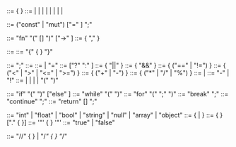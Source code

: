 
<program>        ::= { <statement> }
<statement>      ::= <var-declaration> | <function-declaration> | <expression-statement> | <if-statement> | <while-statement> | <for-statement> | <break-statement> | <continue-statement> | <return-statement>

<var-declaration> ::= ("const" | "mut") <type> <identifier> ["=" <expression>] ";"

<function-declaration>  ::=  "fn" <identifier> "(" [<param-list>] ")" ["->" <type>] <block>
<param-list>            ::=  <param> { "," <param> }
<param>                 ::=  <type> <identifier>
<block>                 ::=  "{" { <statement> } "}"


<expression-statement>    ::=  <expression> ";"
<expression>              ::=  <assignment-expression>
<assignment-expression>   ::=  <conditional-expression> | <identifier> "=" <assignment-expression>
<conditional-expression>  ::=  <logical-or-expression> ["?" <expression> ":" <conditional-expression>]
<logical-or-expression>   ::=  <logical-and-expression> { "||" <logical-and-expression> }
<logical-and-expression>  ::=  <equality-expression> { "&&" <equality-expression> }
<equality-expression>     ::=  <relational-expression> { ("==" | "!=") <relational-expression> }
<relational-expression>   ::=  <additive-expression> { ("<" | ">" | "<=" | ">=") <additive-expression> }
<additive-expression>     ::=  <term> { ("+" | "-") <term> }
<term>                    ::=  <factor> { ("*" | "/" | "%") <factor> }
<factor>                  ::=  <unary-operator> <factor> | <primary>
<unary-operator>          ::=  "-" | "!"
<primary>                 ::=  <number> | <string> | <boolean> | <identifier> | "(" <expression> ")"


<if-statement>        ::=  "if" "(" <expression> ")" <block> ["else" <block>]
<while-statement>     ::=  "while" "(" <expression> ")" <block>
<for-statement>       ::=  "for" "(" <var-declaration> <expression> ";" <expression> ")" <block>
<break-statement>     ::=  "break" ";"
<continue-statement>  ::=  "continue" ";"
<return-statement>    ::=  "return" [<expression>] ";"


<type>           ::=  "int" | "float" | "bool" | "string" | "null" | "array" | "object"
<identifier>     ::=  <letter> { <letter> | <digit> }
<number>         ::=  { <digit> } ["." { <digit> }]
<string>         ::=  '"' { <any-character-except-quote> } '"'
<boolean>        ::=  "true" | "false"

<comments>       ::=  "//" { <any-character-except-newline> } | "/*" { <any-character> } "*/"
